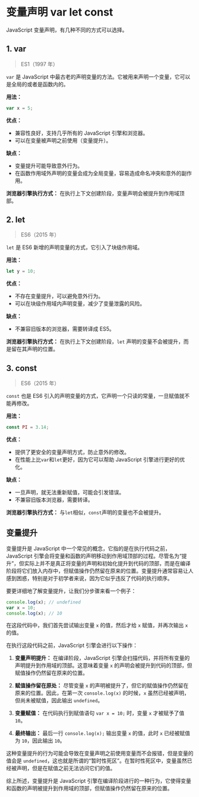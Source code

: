 # 变量声明 var let const

JavaScript 变量声明，有几种不同的方式可以选择。

## 1. var

> ES1（1997 年）

`var` 是 JavaScript 中最古老的声明变量的方法。它被用来声明一个变量，它可以是全局的或者是函数内的。

**用法：**

```javascript
var x = 5;
```

**优点：**

- 兼容性良好，支持几乎所有的 JavaScript 引擎和浏览器。
- 可以在变量被声明之前使用（变量提升）。

**缺点：**

- 变量提升可能导致意外行为。
- 在函数作用域外声明的变量会成为全局变量，容易造成命名冲突和意外的副作用。

**浏览器引擎执行方式：**
在执行上下文创建阶段，变量声明会被提升到作用域顶部。

## 2. let

> ES6（2015 年）

`let` 是 ES6 新增的声明变量的方式，它引入了块级作用域。

**用法：**

```javascript
let y = 10;
```

**优点：**

- 不存在变量提升，可以避免意外行为。
- 可以在块级作用域内声明变量，减少了变量泄露的风险。

**缺点：**

- 不兼容旧版本的浏览器，需要转译成 ES5。

**浏览器引擎执行方式：**
在执行上下文创建阶段，`let` 声明的变量不会被提升，而是留在其声明的位置。

## 3. const

> ES6（2015 年）

`const` 也是 ES6 引入的声明变量的方式，它声明一个只读的常量，一旦赋值就不能再修改。

**用法：**

```javascript
const PI = 3.14;
```

**优点：**

- 提供了更安全的变量声明方式，防止意外的修改。
- 在性能上比`var`和`let`更好，因为它可以帮助 JavaScript 引擎进行更好的优化。

**缺点：**

- 一旦声明，就无法重新赋值，可能会引发错误。
- 不兼容旧版本浏览器，需要转译。

**浏览器引擎执行方式：**
与`let`相似，`const`声明的变量也不会被提升。

## 变量提升

变量提升是 JavaScript 中一个常见的概念，它指的是在执行代码之前，JavaScript 引擎会将变量和函数的声明移动到作用域顶部的过程。尽管名为“提升”，但实际上并不是真正将变量的声明和初始化提升到代码的顶部，而是在编译阶段将它们放入内存中，但赋值操作仍然留在原来的位置。变量提升通常容易让人感到困惑，特别是对于初学者来说，因为它似乎违反了代码的执行顺序。

要更详细地了解变量提升，让我们分步骤来看一个例子：

```javascript
console.log(x); // undefined
var x = 10;
console.log(x); // 10
```

在这段代码中，我们首先尝试输出变量 `x` 的值，然后才给 `x` 赋值，并再次输出 `x` 的值。

在执行这段代码之前，JavaScript 引擎会进行以下操作：

1. **变量声明提升：** 在编译阶段，JavaScript 引擎会扫描代码，并将所有变量的声明提升到作用域的顶部。这意味着变量 `x` 的声明会被提升到代码的顶部，但赋值操作仍然留在原来的位置。

2. **赋值操作留在原处：** 尽管变量 `x` 的声明被提升了，但它的赋值操作仍然留在原来的位置。因此，在第一次 `console.log(x)` 的时候，`x` 虽然已经被声明，但尚未被赋值，因此输出 `undefined`。

3. **变量赋值：** 在代码执行到赋值语句 `var x = 10;` 时，变量 `x` 才被赋予了值 `10`。

4. **最终输出：** 最后一行 `console.log(x);` 输出变量 `x` 的值，此时 `x` 已经被赋值为 `10`，因此输出 `10`。

这种变量提升的行为可能会导致在变量声明之前使用变量而不会报错，但是变量的值会是 `undefined`，这也就是所谓的“暂时性死区”。在暂时性死区中，变量虽然已经被声明，但是在赋值之前无法访问它们的值。

综上所述，变量提升是 JavaScript 引擎在编译阶段进行的一种行为，它使得变量和函数的声明被提升到作用域的顶部，但赋值操作仍然留在原来的位置。
